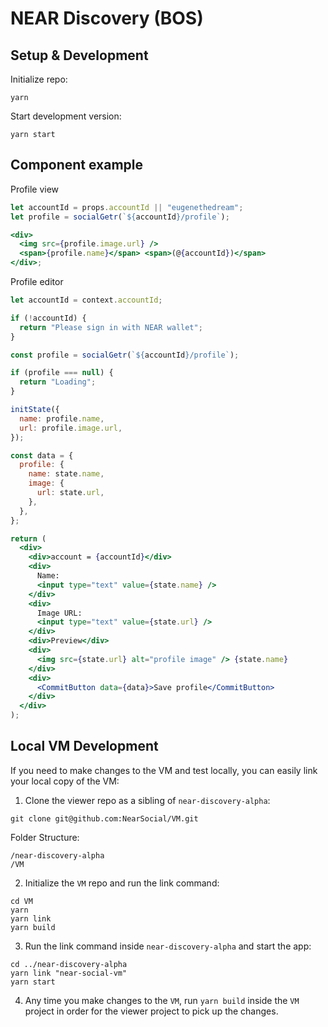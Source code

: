 # NEAR Discovery (BOS)

## Setup & Development

Initialize repo:

```
yarn
```

Start development version:

```
yarn start
```

## Component example

Profile view

```jsx
let accountId = props.accountId || "eugenethedream";
let profile = socialGetr(`${accountId}/profile`);

<div>
  <img src={profile.image.url} />
  <span>{profile.name}</span> <span>(@{accountId})</span>
</div>;
```

Profile editor

```jsx
let accountId = context.accountId;

if (!accountId) {
  return "Please sign in with NEAR wallet";
}

const profile = socialGetr(`${accountId}/profile`);

if (profile === null) {
  return "Loading";
}

initState({
  name: profile.name,
  url: profile.image.url,
});

const data = {
  profile: {
    name: state.name,
    image: {
      url: state.url,
    },
  },
};

return (
  <div>
    <div>account = {accountId}</div>
    <div>
      Name:
      <input type="text" value={state.name} />
    </div>
    <div>
      Image URL:
      <input type="text" value={state.url} />
    </div>
    <div>Preview</div>
    <div>
      <img src={state.url} alt="profile image" /> {state.name}
    </div>
    <div>
      <CommitButton data={data}>Save profile</CommitButton>
    </div>
  </div>
);
```

## Local VM Development

If you need to make changes to the VM and test locally, you can easily link your local copy of the VM:

1. Clone the viewer repo as a sibling of `near-discovery-alpha`:

```
git clone git@github.com:NearSocial/VM.git
```

Folder Structure:

```
/near-discovery-alpha
/VM
```

2. Initialize the `VM` repo and run the link command:

```
cd VM
yarn
yarn link
yarn build
```

3. Run the link command inside `near-discovery-alpha` and start the app:

```
cd ../near-discovery-alpha
yarn link "near-social-vm"
yarn start
```

4. Any time you make changes to the `VM`, run `yarn build` inside the `VM` project in order for the viewer project to pick up the changes.
